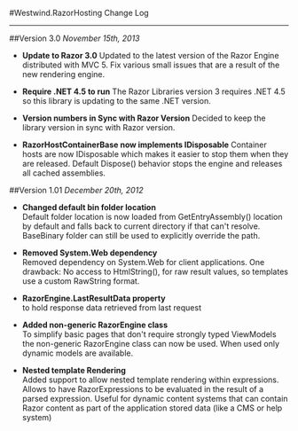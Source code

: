 #Westwind.RazorHosting Change Log
* * * 

##Version 3.0
*November 15th, 2013*

* **Update to Razor 3.0**
  Updated to the latest version of the Razor Engine distributed
  with MVC 5. Fix various small issues that are a result of the 
  new rendering engine.

* **Require .NET 4.5 to run**
  The Razor Libraries version 3 requires .NET 4.5 so this library
  is updating to the same .NET version.

* **Version numbers in Sync with Razor Version**
  Decided to keep the library version in sync with Razor version.

* **RazorHostContainerBase now implements IDisposable**
  Container hosts are now IDisposable which makes it easier to stop them when
  they are released. Default Dispose() behavior stops the engine and releases
  all cached assemblies.

##Version 1.01
*December 20th, 2012*

* **Changed default bin folder location**  
  Default folder location is now loaded from GetEntryAssembly() location by default and falls back to current directory if that can't resolve. BaseBinary folder can still be used to explicitly override the path.

* **Removed System.Web dependency**  
  Removed dependency on System.Web for client applications. One drawback: 
  No access to HtmlString(), for raw result values, so templates use a custom
  RawString format.

* **RazorEngine.LastResultData property**  
   to hold response data retrieved from last request

* **Added non-generic RazorEngine class**  
  To simplify basic pages that don't require strongly typed ViewModels the non-generic RazorEngine class can now be used. When used only dynamic models are available.

* **Nested template Rendering**  
  Added support to allow nested template rendering within expressions. Allows to have RazorExpressions to be evaluated in the result of a parsed expression. Useful for dynamic content systems that can contain Razor content as part of the application stored data (like a CMS or help system)
  
